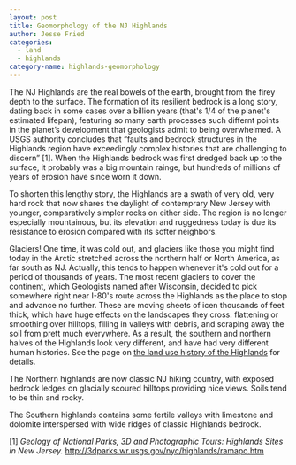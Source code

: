 ```yaml
---
layout: post
title: Geomorphology of the NJ Highlands
author: Jesse Fried
categories:
  - land
  - highlands
category-name: highlands-geomorphology
---
```


The NJ Highlands are the real bowels of the earth, brought from the firey depth to the surface. The formation of its resilient bedrock is a long story, dating back in some cases over a billion years (that's 1/4 of the planet's estimated lifepan), featuring so many earth processes such differnt points in the planet’s development that geologists admit to being overwhelmed. A USGS authority concludes that “faults and bedrock structures in the Highlands region have exceedingly complex histories that are challenging to discern” [1]. When the Highlands bedrock was first dredged back up to the surface, it probably was a big mountain rainge, but hundreds of millions of years of erosion have since worn it down. 

To shorten this lengthy story, the Highlands are a swath of very old, very hard rock that now shares the daylight of contemprary New Jersey with younger, comparatively simpler rocks on either side. The region is no longer especially mountainous, but its elevation and ruggedness today is due its resistance to erosion compared with its softer neighbors.

Glaciers! One time, it was cold out, and glaciers like those you might find today in the Arctic stretched across the northern half or North America, as far south as NJ. Actually, this tends to happen whenever it's cold out for a period of thousands of years. The most recent glaciers to cover the continent, which Geologists named after Wisconsin, decided to pick somewhere right near I-80's route across the Highlands as the place to stop and advance no further. These are moving sheets of icen thousands of feet thick, which have huge effects on the landscapes they cross: flattening or smoothing over hilltops, filling in valleys with debris, and scraping away the soil from prett much everywhere.  As a result, the southern and northern halves of the Highlands look very different, and have had very different human histories. See the page on <a href="/land/highlands/highlands-land-use-history.html">the land use history of the Highlands</a> for details. 

The Northern highlands are now classic NJ hiking country, with exposed bedrock ledges on glacially scoured hilltops providing nice views. Soils tend to be thin and rocky.

The Southern highlands contains some fertile valleys with limestone and dolomite interspersed with wide ridges of classic Highlands bedrock. 


[1] <i>Geology of National Parks, 3D and Photographic Tours: Highlands Sites in New Jersey.</i> http://3dparks.wr.usgs.gov/nyc/highlands/ramapo.htm
